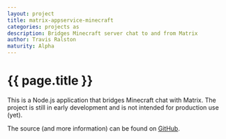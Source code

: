 ```yaml
---
layout: project
title: matrix-appservice-minecraft
categories: projects as
description: Bridges Minecraft server chat to and from Matrix
author: Travis Ralston
maturity: Alpha
---
```


# {{ page.title }}
This is a Node.js application that bridges Minecraft chat with Matrix. The project is still in early development and is not intended for production use (yet).

The source (and more information) can be found on [GitHub](https://github.com/turt2live/matrix-appservice-minecraft).
